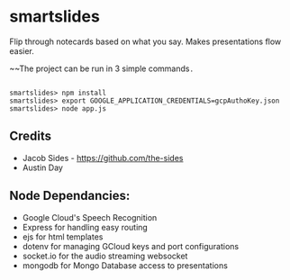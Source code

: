 # smartslides
Flip through notecards based on what you say. Makes presentations flow easier.

~~The project can be run in 3 simple commands`.`
```

smartslides> npm install
smartslides> export GOOGLE_APPLICATION_CREDENTIALS=gcpAuthoKey.json
smartslides> node app.js
```
## Credits
* Jacob Sides - https://github.com/the-sides
* Austin Day

## Node Dependancies:
* Google Cloud's Speech Recognition
* Express for handling easy routing
* ejs for html templates
* dotenv for managing GCloud keys and port configurations
* socket.io for the audio streaming websocket
* mongodb for Mongo Database access to presentations
	
